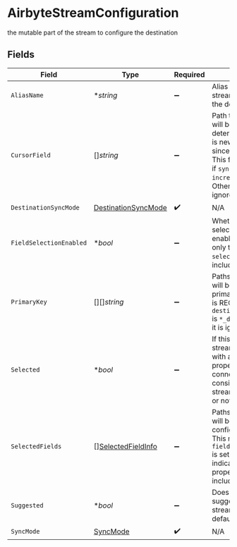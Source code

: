 # AirbyteStreamConfiguration

the mutable part of the stream to configure the destination


## Fields

| Field                                                                                                                                                                                 | Type                                                                                                                                                                                  | Required                                                                                                                                                                              | Description                                                                                                                                                                           |
| ------------------------------------------------------------------------------------------------------------------------------------------------------------------------------------- | ------------------------------------------------------------------------------------------------------------------------------------------------------------------------------------- | ------------------------------------------------------------------------------------------------------------------------------------------------------------------------------------- | ------------------------------------------------------------------------------------------------------------------------------------------------------------------------------------- |
| `AliasName`                                                                                                                                                                           | **string*                                                                                                                                                                             | :heavy_minus_sign:                                                                                                                                                                    | Alias name to the stream to be used in the destination                                                                                                                                |
| `CursorField`                                                                                                                                                                         | []*string*                                                                                                                                                                            | :heavy_minus_sign:                                                                                                                                                                    | Path to the field that will be used to determine if a record is new or modified since the last sync. This field is REQUIRED if `sync_mode` is `incremental`. Otherwise it is ignored. |
| `DestinationSyncMode`                                                                                                                                                                 | [DestinationSyncMode](../../models/shared/destinationsyncmode.md)                                                                                                                     | :heavy_check_mark:                                                                                                                                                                    | N/A                                                                                                                                                                                   |
| `FieldSelectionEnabled`                                                                                                                                                               | **bool*                                                                                                                                                                               | :heavy_minus_sign:                                                                                                                                                                    | Whether field selection should be enabled. If this is true, only the properties in `selectedFields` will be included.                                                                 |
| `PrimaryKey`                                                                                                                                                                          | [][]*string*                                                                                                                                                                          | :heavy_minus_sign:                                                                                                                                                                    | Paths to the fields that will be used as primary key. This field is REQUIRED if `destination_sync_mode` is `*_dedup`. Otherwise it is ignored.                                        |
| `Selected`                                                                                                                                                                            | **bool*                                                                                                                                                                               | :heavy_minus_sign:                                                                                                                                                                    | If this is true, the stream is selected with all of its properties. For new connections, this considers if the stream is suggested or not                                             |
| `SelectedFields`                                                                                                                                                                      | [][SelectedFieldInfo](../../models/shared/selectedfieldinfo.md)                                                                                                                       | :heavy_minus_sign:                                                                                                                                                                    | Paths to the fields that will be included in the configured catalog. This must be set if `fieldSelectedEnabled` is set. An empty list indicates that no properties will be included.  |
| `Suggested`                                                                                                                                                                           | **bool*                                                                                                                                                                               | :heavy_minus_sign:                                                                                                                                                                    | Does the connector suggest that this stream be enabled by default?                                                                                                                    |
| `SyncMode`                                                                                                                                                                            | [SyncMode](../../models/shared/syncmode.md)                                                                                                                                           | :heavy_check_mark:                                                                                                                                                                    | N/A                                                                                                                                                                                   |
